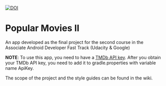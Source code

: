 [![DOI](https://zenodo.org/badge/DOI/10.5281/zenodo.1018317.svg)](https://doi.org/10.5281/zenodo.1018316)

# Popular Movies II    

An app developed as the final project for the second course in the Associate Android Developer Fast Track (Udacity &amp; Google)

**NOTE**: To use this app, you need to have a [TMDb API key](https://www.themoviedb.org/documentation/api). After you obtain your TMDb API key, you need to add it to gradle.properties with variable name ApiKey.

The scope of the project and the style guides can be found in the wiki.

